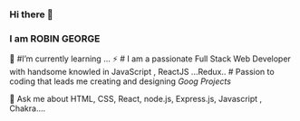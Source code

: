 ### Hi there 👋
### I am ROBIN GEORGE

🌱  #I’m currently learning  ...
⚡ # I am a passionate Full Stack Web Developer with handsome knowled in JavaScript , ReactJS  ...Redux.. #
Passion to coding that leads me creating and designing *Goog Projects*


💬 Ask me about HTML, CSS, React, node.js, Express.js, Javascript , Chakra....
<!--
**Robingeorge12/Robingeorge12** is a ✨ _special_ ✨ repository because its `README.md` (this file) appears on your GitHub profile.

Here are some ideas to get you started:

- 🔭 I’m currently working on ...
- 🌱 I’m currently learning ...
- 👯 I’m looking to collaborate on ...
- 🤔 I’m looking for help with ...
- 💬 Ask me about ...
- 📫 How to reach me: ...
- 😄 Pronouns: ...
- ⚡ Fun fact: ...
-->
